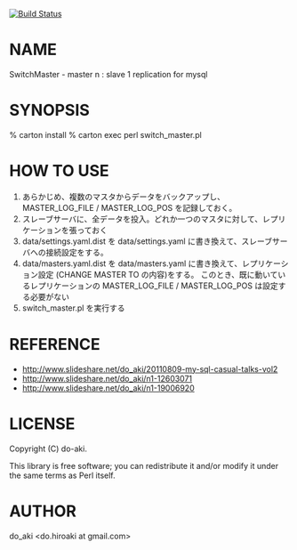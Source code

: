 [![Build Status](https://travis-ci.org/do-aki/SwitchMaster.png?branch=modulize)](https://travis-ci.org/do-aki/SwitchMaster)

# NAME

SwitchMaster - master n : slave 1 replication for mysql

# SYNOPSIS

   % carton install
   % carton exec perl switch_master.pl

# HOW TO USE

1. あらかじめ、複数のマスタからデータをバックアップし、MASTER_LOG_FILE / MASTER_LOG_POS を記録しておく。
2. スレーブサーバに、全データを投入。どれか一つのマスタに対して、レプリケーションを張っておく
3. data/settings.yaml.dist を data/settings.yaml に書き換えて、スレーブサーバへの接続設定をする。
4. data/masters.yaml.dist を data/masters.yaml に書き換えて、レプリケーション設定 (CHANGE MASTER TO の内容)をする。
   このとき、既に動いているレプリケーションの MASTER_LOG_FILE / MASTER_LOG_POS は設定する必要がない
5. switch_master.pl を実行する

# REFERENCE
* http://www.slideshare.net/do_aki/20110809-my-sql-casual-talks-vol2
* http://www.slideshare.net/do_aki/n1-12603071
* http://www.slideshare.net/do_aki/n1-19006920

# LICENSE

Copyright (C) do-aki.

This library is free software; you can redistribute it and/or modify
it under the same terms as Perl itself.

# AUTHOR

do_aki <do.hiroaki at gmail.com>

